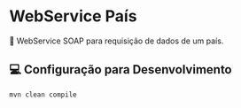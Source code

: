 # WebService País
📜 WebService SOAP para requisição de dados de um país.

## 💻 Configuração para Desenvolvimento
```sh
mvn clean compile
```
